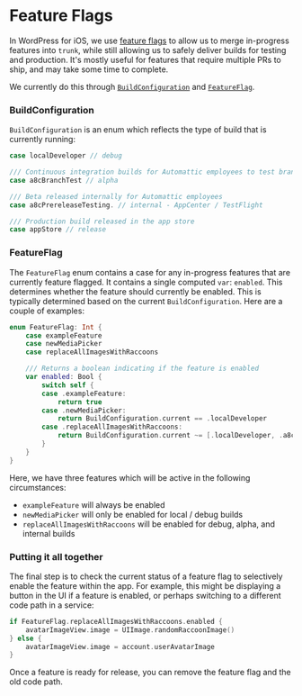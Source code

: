 # Feature Flags

In WordPress for iOS, we use [feature flags](https://martinfowler.com/articles/feature-toggles.html) to allow us to merge in-progress features into `trunk`, while still allowing us to safely deliver builds for testing and production. It's mostly useful for features that require multiple PRs to ship, and may take some time to complete.

We currently do this through [`BuildConfiguration`](https://github.com/wordpress-mobile/WordPress-iOS/blob/trunk/WordPress/Classes/Utility/BuildInformation/BuildConfiguration.swift) and [`FeatureFlag`](https://github.com/wordpress-mobile/WordPress-iOS/blob/trunk/WordPress/Classes/Utility/BuildInformation/FeatureFlag.swift).

### BuildConfiguration

`BuildConfiguration` is an enum which reflects the type of build that is currently running:

```swift
case localDeveloper // debug

/// Continuous integration builds for Automattic employees to test branches & PRs
case a8cBranchTest // alpha

/// Beta released internally for Automattic employees
case a8cPrereleaseTesting. // internal - AppCenter / TestFlight

/// Production build released in the app store
case appStore // release
```

### FeatureFlag

The `FeatureFlag` enum contains a case for any in-progress features that are currently feature flagged. It contains a single computed `var`: `enabled`. This determines whether the feature should currently be enabled. This is typically determined based on the current `BuildConfiguration`. Here are a couple of examples:

```swift
enum FeatureFlag: Int {
    case exampleFeature
    case newMediaPicker
    case replaceAllImagesWithRaccoons

    /// Returns a boolean indicating if the feature is enabled
    var enabled: Bool {
        switch self {
        case .exampleFeature:
            return true
        case .newMediaPicker:
            return BuildConfiguration.current == .localDeveloper
        case .replaceAllImagesWithRaccoons:
            return BuildConfiguration.current ~= [.localDeveloper, .a8cBranchTest, .a8cPrereleaseTesting]
        }
    }
}
```

Here, we have three features which will be active in the following circumstances:

* `exampleFeature` will always be enabled
* `newMediaPicker` will only be enabled for local / debug builds
* `replaceAllImagesWithRaccoons` will be enabled for debug, alpha, and internal builds

### Putting it all together

The final step is to check the current status of a feature flag to selectively enable the feature within the app. For example, this might be displaying a button in the UI if a feature is enabled, or perhaps switching to a different code path in a service:

```swift
if FeatureFlag.replaceAllImagesWithRaccoons.enabled {
    avatarImageView.image = UIImage.randomRaccoonImage()
} else {
    avatarImageView.image = account.userAvatarImage
}
```

Once a feature is ready for release, you can remove the feature flag and the old code path.
